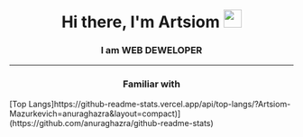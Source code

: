 <h1 align="center">Hi there, I'm Artsiom</a> 
<img src="https://github.com/blackcater/blackcater/raw/main/images/Hi.gif" height="32"/></h1>
<h3 align="center">I am WEB DEWELOPER</h3>
<hr/>
<h3 align="center">Familiar with</h3>
[Top Langs]https://github-readme-stats.vercel.app/api/top-langs/?Artsiom-Mazurkevich=anuraghazra&layout=compact)](https://github.com/anuraghazra/github-readme-stats)





<!--
**Artsiom-Mazurkevich/Artsiom-Mazurkevich** is a ✨ _special_ ✨ repository because its `README.md` (this file) appears on your GitHub profile.

Here are some ideas to get you started:

- 🔭 I’m currently working on ...
- 🌱 I’m currently learning ...
- 👯 I’m looking to collaborate on ...
- 🤔 I’m looking for help with ...
- 💬 Ask me about ...
- 📫 How to reach me: ...
- 😄 Pronouns: ...
- ⚡ Fun fact: ...
-->
